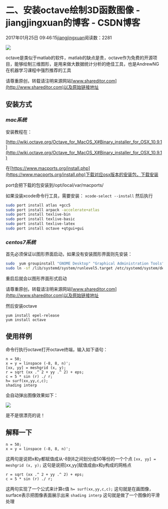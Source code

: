 # 二、安装octave绘制3D函数图像 - jiangjingxuan的博客 - CSDN博客





2017年01月25日 09:46:15[jiangjingxuan](https://me.csdn.net/jiangjingxuan)阅读数：2281










![](http://www.shareditor.com/uploads/media/default/0001/01/thumb_101_default_big.png)



octave是类似于matlab的软件，matlab的缺点是贵，octave作为免费的开源项目，能够绘制三维图形，是用来做大数据统计分析的绝佳工具，也是AndrewNG在机器学习课程中强烈推荐的工具



请尊重原创，转载请注明来源网站[www.shareditor.com](http://www.shareditor.com)以及原始链接地址

## 安装方式

### ***mac系统***

安装教程在：

[http://wiki.octave.org/Octave_for_MacOS_X#Binary_installer_for_OSX_10.9.1](http://wiki.octave.org/Octave_for_MacOS_X#Binary_installer_for_OSX_10.9.1)

在[https://www.macports.org/install.php](https://www.macports.org/install.php)下载对应osx版本的安装包，下载安装

port会把下载的包安装到/opt/local/var/macports/

如果没装xcode命令行工具，需要安装：
`xcode-select --install`
然后执行

```bash
sudo port install atlas +gcc5
sudo port install arpack -accelerate+atlas
sudo port install texlive-bin
sudo port install texlive-basic
sudo port install texlive-latex
sudo port install octave +qtgui+gui
```

### ***centos7系统***

首先必须保证以图形界面启动，如果没有安装图形界面则先安装：

```bash
sudo  yum groupinstall "GNOME Desktop" "Graphical Administration Tools"
sudo ln -sf /lib/systemd/system/runlevel5.target /etc/systemd/system/default.target
```

重启后就会以图形界面形式启动

请尊重原创，转载请注明来源网站[www.shareditor.com](http://www.shareditor.com)以及原始链接地址

然后安装octave

```
yum install epel-release
yum install octave
```



## 使用样例

命令行执行octave打开octave终端，输入如下语句：

```
n = 50;
x = y = linspace (-8, 8, n)';
[xx, yy] = meshgrid (x, y);
r = sqrt (xx .^ 2 + yy .^ 2) + eps;
c = 5 * sin (r) ./ r;
h= surf(xx,yy,c,c);
shading interp
```

会自动弹出图像效果如下：

![](http://www.shareditor.com/uploads/media/my-context/0001/01/7b84b428f5c9f8e0bbe86481731970a071867f9a.png)

是不是很漂亮的说！

## 解释一下

```
n = 50;
x = y = linspace (-8, 8, n)';
```

这两句是说把x和y都赋值成从-8到8之间划分成50等份的一个个点
`[xx, yy] = meshgrid (x, y);`
这句是说把[xx,yy]赋值成由x和y构成的网格点

```
r = sqrt (xx .^ 2 + yy .^ 2) + eps;
c = 5 * sin (r) ./ r;
```

这两句实现了一个公式来计算c值
`h= surf(xx,yy,c,c);`
这句就是在画图像，surface表示把图像表面展示出来
`shading interp`
这句就是做了一个图像的平滑处理





